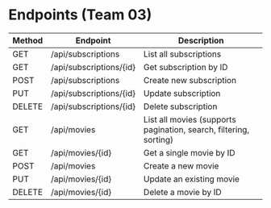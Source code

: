 # Endpoints (Team 03)

| Method | Endpoint          | Description       |
|--------|------------------|-------------------|
| GET    | /api/subscriptions       | List all subscriptions |
| GET    | /api/subscriptions/{id}  | Get subscription by ID |
| POST   | /api/subscriptions       | Create new subscription |
| PUT    | /api/subscriptions/{id}  | Update subscription    |
| DELETE | /api/subscriptions/{id}  | Delete subscription    |
| GET    | /api/movies         | List all movies (supports pagination, search, filtering, sorting) |
| GET    | /api/movies/{id}    | Get a single movie by ID                                     |
| POST   | /api/movies         | Create a new movie                                           |
| PUT    | /api/movies/{id}    | Update an existing movie                                     |
| DELETE | /api/movies/{id}    | Delete a movie by ID                                         |


